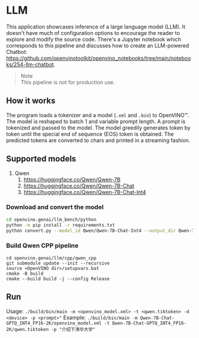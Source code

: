 # LLM

This application showcases inference of a large language model (LLM). It doesn't have much of configuration options to encourage the reader to explore and modify the source code. There's a Jupyter notebook which corresponds to this pipeline and discusses how to create an LLM-powered Chatbot: https://github.com/openvinotoolkit/openvino_notebooks/tree/main/notebooks/254-llm-chatbot.

> Note  
This pipeline is not for production use.

## How it works

The program loads a tokenizer and a model (`.xml` and `.bin`) to OpenVINO™. The model is reshaped to batch 1 and variable prompt length. A prompt is tokenized and passed to the model. The model greedily generates token by token until the special end of sequence (EOS) token is obtained. The predicted tokens are converted to chars and printed in a streaming fashion.

## Supported models

1. Qwen
    1. https://huggingface.co/Qwen/Qwen-7B
    2. https://huggingface.co/Qwen/Qwen-7B-Chat
    3. https://huggingface.co/Qwen/Qwen-7B-Chat-Int4

### Download and convert the model

```sh
cd openvino.genai/llm_bench/python
python -m pip install -r requirements.txt
python convert.py --model_id Qwen/Qwen-7B-Chat-Int4 --output_dir Qwen-7B-Chat-GPTQ_INT4_FP16-2K --precision FP16
```

### Build Qwen CPP pipeline
```
cd openvino.genai/llm/cpp/qwen_cpp
git submodule update --init --recursive
source <OpenVINO dir>/setupvars.bat
cmake -B build
cmake --build build -j --config Release
```
## Run

Usage: `./build/bin/main -m <openvino_model.xml> -t <qwen.tiktoken> -d <device> -p <prompt>"`
Example: `./build/bin/main -m Qwen-7B-Chat-GPTQ_INT4_FP16-2K/openvino_model.xml -t Qwen-7B-Chat-GPTQ_INT4_FP16-2K/qwen.tiktoken -p "介绍下清华大学"`
